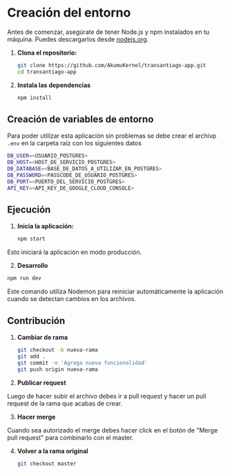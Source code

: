 # Creación del entorno
Antes de comenzar, asegúrate de tener Node.js y npm instalados en tu máquina. Puedes descargarlos desde [nodejs.org](https://nodejs.org/).

1. **Clona el repositorio:**

   ```bash
   git clone https://github.com/AkumuKernel/transantiago-app.git
   cd transantiago-app
   ```

2. **Instala las dependencias**
   ```bash
   npm install
   ```   
## Creación de variables de entorno
Para poder utilizar esta aplicación sin problemas se debe crear el archivp `.env` en la carpeta raíz con los siguientes datos
   ```bash
   DB_USER=<USUARIO_POSTGRES>
   DB_HOST=<HOST_DE_SERVICIO_POSTGRES>
   DB_DATABASE=<BASE_DE_DATOS_A_UTILIZAR_EN_POSTGRES>
   DB_PASSWORD=<PASSCODE_DE_USUARIO_POSTGRES>
   DB_PORT=<PUERTO_DEL_SERVICIO_POSTGRES>
   API_KEY=<API_KEY_DE_GOOGLE_CLOUD_CONSOLE>
   ```

## Ejecución

1. **Inicia la aplicación:**
   ```bash
   npm start
   ```
Esto iniciará la aplicación en modo producción.

2.  **Desarrollo**

   ```bash
   npm run dev
   ```

Este comando utiliza Nodemon para reiniciar automáticamente la aplicación cuando se detectan cambios en los archivos.

## Contribución

1. **Cambiar de rama**
   ```bash
   git checkout -b nueva-rama
   git add .
   git commit -m 'Agrega nueva funcionalidad'
   git push origin nueva-rama
   ```
2. **Publicar request**

Luego de hacer subir el archivo debes ir a pull request y hacer un pull request de la rama que acabas de crear.

3. **Hacer merge**

Cuando sea autorizado el merge debes hacer click en el botón de "Merge pull request" para combinarlo con el master.

4. **Volver a la rama original**
   ```bash
   git checkout master
   ```
